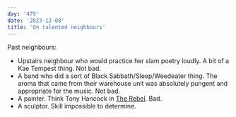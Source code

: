 ```yaml
---
day: '479'
date: '2023-12-08'
title: 'On talented neighbours'
---
```


Past neighbours:

- Upstairs neighbour who would practice her slam poetry loudly. A bit of a Kae Tempest thing. Not bad.
- A band who did a sort of Black Sabbath/Sleep/Weedeater thing. The aroma that came from their warehouse unit was absolutely pungent and appropriate for the music. Not bad.
- A painter. Think Tony Hancock in [The Rebel](<https://en.wikipedia.org/wiki/The_Rebel_(1961_film)>). Bad.
- A sculptor. Skill impossible to determine.
